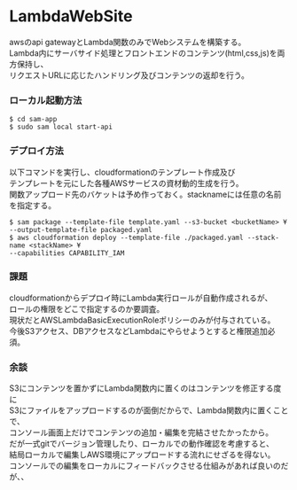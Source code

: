 # LambdaWebSite
  
awsのapi gatewayとLambda関数のみでWebシステムを構築する。  
Lambda内にサーバサイド処理とフロントエンドのコンテンツ(html,css,js)を両方保持し、  
リクエストURLに応じたハンドリング及びコンテンツの返却を行う。  
  
### ローカル起動方法
```
$ cd sam-app
$ sudo sam local start-api
```
  
### デプロイ方法
以下コマンドを実行し、cloudformationのテンプレート作成及び  
テンプレートを元にした各種AWSサービスの資材動的生成を行う。  
関数アップロード先のバケットは予め作っておく。stacknameには任意の名前を指定する。  
```
$ sam package --template-file template.yaml --s3-bucket <bucketName> ¥
--output-template-file packaged.yaml
$ aws cloudformation deploy --template-file ./packaged.yaml --stack-name <stackName> ¥
--capabilities CAPABILITY_IAM
```
  
### 課題
cloudformationからデプロイ時にLambda実行ロールが自動作成されるが、  
ロールの権限をどこで指定するのか要調査。  
現状だとAWSLambdaBasicExecutionRoleポリシーのみが付与されている。  
今後S3アクセス、DBアクセスなどLambdaにやらせようとすると権限追加必須。  
  
### 余談
S3にコンテンツを置かずにLambda関数内に置くのはコンテンツを修正する度に  
S3にファイルをアップロードするのが面倒だからで、Lambda関数内に置くことで、  
コンソール画面上だけでコンテンツの追加・編集を完結させたかったから。  
だが一式gitでバージョン管理したり、ローカルでの動作確認を考慮すると、  
結局ローカルで編集しAWS環境にアップロードする流れにせざるを得ない。  
コンソールでの編集をローカルにフィードバックさせる仕組みがあれば良いのだが、、  
  
  
